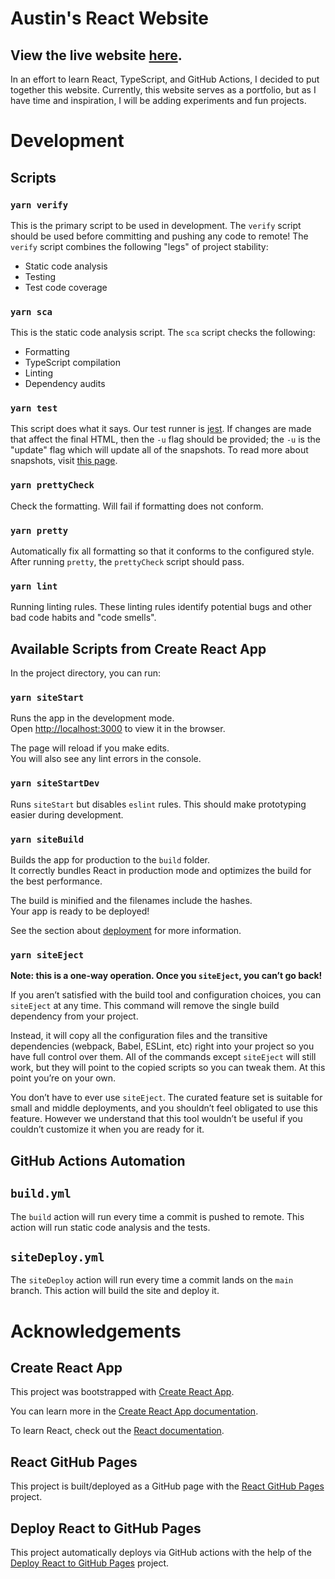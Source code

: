 # Austin's React Website

## View the live website [here](https://atb-brown.github.io/austin/).

In an effort to learn React, TypeScript, and GitHub Actions, I decided to put together this website. Currently, this website serves as a portfolio, but as I have time and inspiration, I will be adding experiments and fun projects.

# Development

## Scripts

### `yarn verify`

This is the primary script to be used in development. The `verify` script should be used before committing and pushing any code to remote! The `verify` script combines the following "legs" of project stability:

- Static code analysis
- Testing
- Test code coverage

### `yarn sca`

This is the static code analysis script. The `sca` script checks the following:

- Formatting
- TypeScript compilation
- Linting
- Dependency audits

### `yarn test`

This script does what it says. Our test runner is [jest](https://github.com/facebook/jest). If changes are made that affect the final HTML, then the `-u` flag should be provided; the `-u` is the "update" flag which will update all of the snapshots. To read more about snapshots, visit [this page](https://jestjs.io/docs/snapshot-testing).

### `yarn prettyCheck`

Check the formatting. Will fail if formatting does not conform.

### `yarn pretty`

Automatically fix all formatting so that it conforms to the configured style. After running `pretty`, the `prettyCheck` script should pass.

### `yarn lint`

Running linting rules. These linting rules identify potential bugs and other bad code habits and "code smells".

## Available Scripts from Create React App

In the project directory, you can run:

### `yarn siteStart`

Runs the app in the development mode.\
Open [http://localhost:3000](http://localhost:3000) to view it in the browser.

The page will reload if you make edits.\
You will also see any lint errors in the console.

### `yarn siteStartDev`

Runs `siteStart` but disables `eslint` rules. This should make prototyping easier during development.

### `yarn siteBuild`

Builds the app for production to the `build` folder.\
It correctly bundles React in production mode and optimizes the build for the best performance.

The build is minified and the filenames include the hashes.\
Your app is ready to be deployed!

See the section about [deployment](https://facebook.github.io/create-react-app/docs/deployment) for more information.

### `yarn siteEject`

**Note: this is a one-way operation. Once you `siteEject`, you can’t go back!**

If you aren’t satisfied with the build tool and configuration choices, you can `siteEject` at any time. This command will remove the single build dependency from your project.

Instead, it will copy all the configuration files and the transitive dependencies (webpack, Babel, ESLint, etc) right into your project so you have full control over them. All of the commands except `siteEject` will still work, but they will point to the copied scripts so you can tweak them. At this point you’re on your own.

You don’t have to ever use `siteEject`. The curated feature set is suitable for small and middle deployments, and you shouldn’t feel obligated to use this feature. However we understand that this tool wouldn’t be useful if you couldn’t customize it when you are ready for it.

## GitHub Actions Automation

## `build.yml`

The `build` action will run every time a commit is pushed to remote. This action will run static code analysis and the tests.

## `siteDeploy.yml`

The `siteDeploy` action will run every time a commit lands on the `main` branch. This action will build the site and deploy it.

# Acknowledgements

## Create React App

This project was bootstrapped with [Create React App](https://github.com/facebook/create-react-app).

You can learn more in the [Create React App documentation](https://facebook.github.io/create-react-app/docs/getting-started).

To learn React, check out the [React documentation](https://reactjs.org/).

## React GitHub Pages

This project is built/deployed as a GitHub page with the [React GitHub Pages](https://github.com/gitname/react-gh-pages) project.

## Deploy React to GitHub Pages

This project automatically deploys via GitHub actions with the help of the [Deploy React to GitHub Pages](https://github.com/tanwanimohit/deploy-react-to-ghpages) project.
